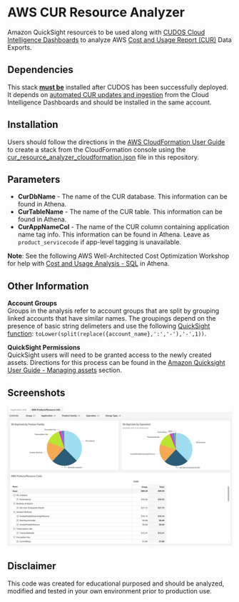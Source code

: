# AWS CUR Resource Analyzer  

Amazon QuickSight resources to be used along with  [CUDOS Cloud Intelligence Dashboards](https://github.com/aws-samples/aws-cudos-framework-deployment) to analyze AWS [Cost and Usage Report (CUR)](https://docs.aws.amazon.com/cur/latest/userguide/what-is-cur.html) Data Exports.

## Dependencies  

This stack **<ins>must be</ins>** installed after CUDOS has been successfully deployed. It depends on [automated CUR updates and ingestion](https://catalog.workshops.aws/well-architected-cost-optimization/en-US/2-expenditure-and-usage-awareness/60-automated-cur-updates-and-ingestion) from the Cloud Intelligence Dashboards and should be installed in the same account.

## Installation

Users should follow the directions in the [AWS CloudFormation User Guide](https://docs.aws.amazon.com/AWSCloudFormation/latest/UserGuide/cfn-console-create-stack.html) to create a stack from the CloudFormation console using the [cur_resource_analyzer_cloudformation.json](https://github.com/jay-giametta/AWS-CUR-ResourceAnalyzer/blob/main/cloudformation/cur_resource_analyzer_cloudformation.json) file in this repository.

## Parameters  

- **CurDbName** - The name of the CUR database. This information can be found in Athena.
- **CurTableName** - The name of the CUR table. This information can be found in Athena.
- **CurAppNameCol** - The name of the CUR column containing application name tag info. This information can be found in Athena. Leave as ```product_servicecode``` if app-level tagging is unavailable.

**Note**: See the following AWS Well-Architected Cost Optimization Workshop for help with [Cost and Usage Analysis - SQL](https://catalog.workshops.aws/well-architected-cost-optimization/en-US/2-expenditure-and-usage-awareness/70-cost-and-usage-analysis-sql) in Athena.

## Other Information
**Account Groups**  
Groups in the analysis refer to account groups that are split by grouping linked accounts that have similar names. The groupings depend on the presence of basic string delimeters and use the following [QuickSight function](https://docs.aws.amazon.com/quicksight/latest/user/toLower-function.html): ```toLower(split(replace({account_name},':','-'),'-',1))```.

**QuickSight Permissions**  
QuickSight users will need to be granted access to the newly created assets. Directions for this process can be found in the [Amazon Quicksight User Guide - Managing assets](https://docs.aws.amazon.com/quicksight/latest/user/manage-qs-assets.html) section.

## Screenshots
![screenshot](https://github.com/jay-giametta/AWS-CUR-ResourceAnalyzer/blob/main/images/resource_analyzer_1.jpg)

## Disclaimer

This code was created for educational purposed and should be analyzed, modified and tested in your own environment prior to production use.
